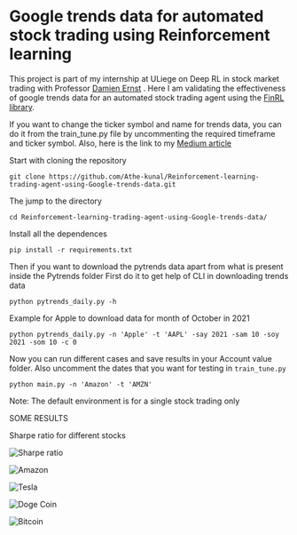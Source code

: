 # Google trends data for automated stock trading using Reinforcement learning
This project is part of my internship at ULiege on Deep RL in stock market trading with Professor [Damien Ernst](https://scholar.google.com/citations?user=91ZxYSsAAAAJ&hl=en) . Here I am validating the effectiveness of google trends data for an automated stock trading agent using the [FinRL library](https://github.com/AI4Finance-Foundation/FinRL).

If you want to change the ticker symbol and name for trends data, you can do it from the train_tune.py file by uncommenting the required timeframe and ticker symbol. Also, here is the link to my [Medium article](https://athekunal.medium.com/google-trends-data-for-automated-stock-trading-using-reinforcement-learning-9c0fd6d00678)

Start with cloning the repository
```
git clone https://github.com/Athe-kunal/Reinforcement-learning-trading-agent-using-Google-trends-data.git
```

The jump to the directory
```
cd Reinforcement-learning-trading-agent-using-Google-trends-data/
```

Install all the dependences
```
pip install -r requirements.txt
```
Then if you want to download the pytrends data apart from what is present inside the Pytrends folder
First do it to get help of CLI in downloading trends data
```
python pytrends_daily.py -h
```
Example for Apple to download data for month of October in 2021
```
python pytrends_daily.py -n 'Apple' -t 'AAPL' -say 2021 -sam 10 -soy 2021 -som 10 -c 0
```

Now you can run different cases and save results in your Account value folder. Also uncomment the dates that you want for testing in ```train_tune.py```

```
python main.py -n 'Amazon' -t 'AMZN'
```
Note: The default environment is for a single stock trading only


SOME RESULTS

Sharpe ratio for different stocks

![Sharpe ratio](https://github.com/Athe-kunal/Reinforcement-learning-trading-agent-using-Google-trends-data/blob/main/Account%20Values/sharpe.png)

![Amazon](https://github.com/Athe-kunal/Reinforcement-learning-trading-agent-using-Google-trends-data/blob/main/Account%20Values/Amazon.png)

![Tesla](https://github.com/Athe-kunal/Reinforcement-learning-trading-agent-using-Google-trends-data/blob/main/Account%20Values/Tesla.png)

![Doge Coin](https://github.com/Athe-kunal/Reinforcement-learning-trading-agent-using-Google-trends-data/blob/main/Account%20Values/Dogecoin.png)

![Bitcoin](https://github.com/Athe-kunal/Reinforcement-learning-trading-agent-using-Google-trends-data/blob/main/Account%20Values/Bitcoin.png)


